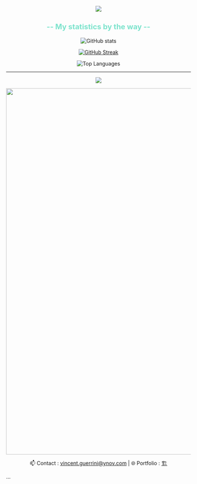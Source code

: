 <p align="center"><img src="https://readme-typing-svg.herokuapp.com?size=24&duration=3000&color=45b087ff&center=true&vCenter=true&width=450&lines=Hello+Yokasashi+Here+!;Junior+Software+Developer;Welcome+to+my+GitHub+Profile"/></p>

<h2 align="center"><span style="color: rgba(124, 227, 204, 1); font-size: 20px;">-- My statistics by the way --</span></h2>

<p align="center"><img src="https://github-readme-stats.vercel.app/api?username=Yokasashii&show_icons=true&theme=radical" alt="GitHub stats" /></p>

<p align="center"><a href="https://git.io/streak-stats"><img src="https://streak-stats.demolab.com/?user=Yokasashii&theme=radical" alt="GitHub Streak" /></a></p>

<p align="center"><img src="https://github-readme-stats.vercel.app/api/top-langs/?username=Yokasashii&theme=radical&layout=donut" alt="Top Languages" /></p>

---

<p align="center"><img src="https://readme-typing-svg.herokuapp.com?size=24&duration=3000&color=45b087ff&center=true&vCenter=true&width=450&lines=Bye+Byee+!;Thank+you+for+stopping+by+!"/></p>
<p>
  <img src="https://media3.giphy.com/media/v1.Y2lkPTc5MGI3NjExaDM2dzhvZXp1NG5raTdtaTh5OTVvbzlmNzZzeWFtenRjMWU5MWFuciZlcD12MV9pbnRlcm5hbF9naWZfYnlfaWQmY3Q9Zw/MDJ9IbxxvDUQM/giphy.gif" width="1000" />
</p>

<p align="center">
  📫 Contact : <a href="mailto:vincent.guerrini@ynov.com">vincent.guerrini@ynov.com</a> | 
  🌐 Portfolio : <a href="mailto:vincent.guerrini@ynov.com">🏗️</a>
</p>
...